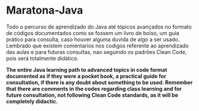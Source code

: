 <h1>Maratona-Java</h1>

Todo o percurso de aprendizado do Java até tópicos avançados no formato de códigos documentados como se fossem um livro de bolso, um guia prático para consulta, caso houver alguma duvida de algo a ser usado.
Lembrado que existem comentarios nos codigos referente ao aprendizado das aulas e para futuras consultas, nao seguindo os padrões Clean Code, pois será totalmente didático.

<strong>The entire Java learning path to advanced topics in code format documented as if they were a pocket book, a practical guide for consultation, if there is any doubt about something to be used.
Remember that there are comments in the codes regarding class learning and for future consultation, not following Clean Code standards, as it will be completely didactic.</strong>
